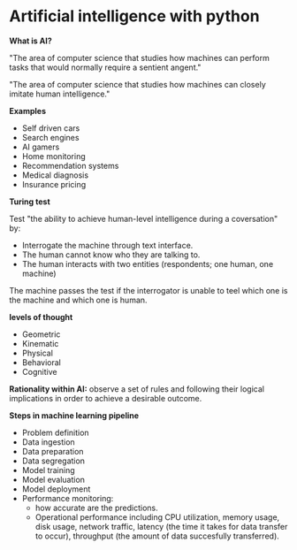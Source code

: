 # Artificial intelligence with python

**What is AI?**

"The area of computer science that studies how machines can perform tasks that would normally require a sentient angent."

"The area of computer science that studies how machines can closely imitate human intelligence."

**Examples**

- Self driven cars  
- Search engines  
- AI gamers  
- Home monitoring  
- Recommendation systems  
- Medical diagnosis  
- Insurance pricing

**Turing test**

Test "the ability to achieve human-level intelligence during a coversation" by:

- Interrogate the machine through text interface.  
- The human cannot know who they are talking to.  
- The human interacts with two entities (respondents; one human, one machine)  

The machine passes the test if the interrogator is unable to teel which one is the machine and which one is human.

**levels of thought**

- Geometric  
- Kinematic  
- Physical  
- Behavioral  
- Cognitive  

**Rationality within AI:** observe a set of rules and following their logical implications in order to achieve a desirable outcome. 

**Steps in machine learning pipeline**

- Problem definition  
- Data ingestion  
- Data preparation  
- Data segregation  
- Model training  
- Model evaluation  
- Model deployment  
- Performance monitoring:  
	- how accurate are the predictions.
	- Operational performance including CPU utilization, memory usage, disk usage, network traffic, latency (the time it takes for data transfer to occur), throughput (the amount of data succesfully transferred).




